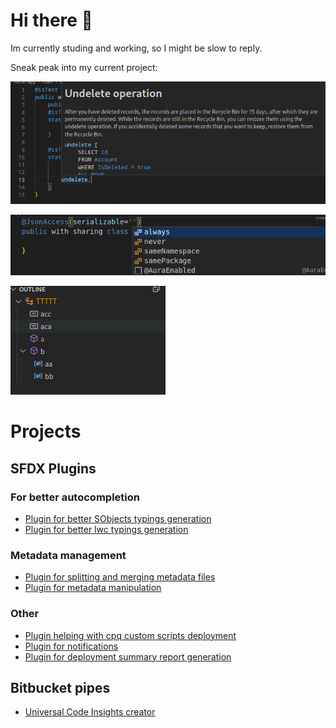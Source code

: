 # Hi there 👋

Im currently studing and working, so I might be slow to reply.


Sneak peak into my current project:

![Sneak peek of my current project](./sneak_peek.png)

![Sneak peek of my current project](./image.png)

![outline](./outline.png)

# Projects

## SFDX Plugins

### For better autocompletion

- [Plugin for better SObjects typings generation](https://github.com/Ziemniakoss/apex-typings-generator)
- [Plugin for better lwc typings generation](https://github.com/Ziemniakoss/lwc-typings-generator)

### Metadata management

- [Plugin for splitting and merging metadata files](https://github.com/Ziemniakoss/sfdx-metadata-splitter)
- [Plugin for metadata manipulation](https://github.com/Ziemniakoss/sfdx-metadata-utils)

### Other

- [Plugin helping with cpq custom scripts deployment](https://github.com/Ziemniakoss/sfdx-cpq-scripts-deployment)
- [Plugin for notifications](https://github.com/Ziemniakoss/sfdx-notifications)
- [Plugin for deployment summary report generation](https://github.com/Ziemniakoss/sfdx-ci-summary-creator)

## Bitbucket pipes

- [Universal Code Insights creator](https://bitbucket.org/Ziemniakoss/code-insights-report-creator)
